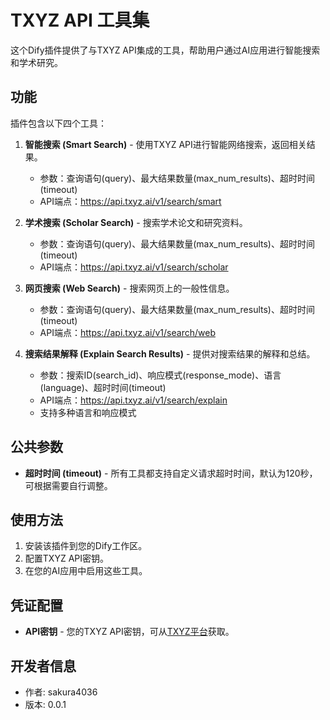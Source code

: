 # TXYZ API 工具集

这个Dify插件提供了与TXYZ API集成的工具，帮助用户通过AI应用进行智能搜索和学术研究。

## 功能

插件包含以下四个工具：

1. **智能搜索 (Smart Search)** - 使用TXYZ API进行智能网络搜索，返回相关结果。
   - 参数：查询语句(query)、最大结果数量(max_num_results)、超时时间(timeout)
   - API端点：https://api.txyz.ai/v1/search/smart

2. **学术搜索 (Scholar Search)** - 搜索学术论文和研究资料。
   - 参数：查询语句(query)、最大结果数量(max_num_results)、超时时间(timeout)
   - API端点：https://api.txyz.ai/v1/search/scholar

3. **网页搜索 (Web Search)** - 搜索网页上的一般性信息。
   - 参数：查询语句(query)、最大结果数量(max_num_results)、超时时间(timeout)
   - API端点：https://api.txyz.ai/v1/search/web

4. **搜索结果解释 (Explain Search Results)** - 提供对搜索结果的解释和总结。
   - 参数：搜索ID(search_id)、响应模式(response_mode)、语言(language)、超时时间(timeout)
   - API端点：https://api.txyz.ai/v1/search/explain
   - 支持多种语言和响应模式

## 公共参数

- **超时时间 (timeout)** - 所有工具都支持自定义请求超时时间，默认为120秒，可根据需要自行调整。

## 使用方法

1. 安装该插件到您的Dify工作区。
2. 配置TXYZ API密钥。
3. 在您的AI应用中启用这些工具。

## 凭证配置

- **API密钥** - 您的TXYZ API密钥，可从[TXYZ平台](https://platform.txyz.ai)获取。

## 开发者信息

- 作者: sakura4036
- 版本: 0.0.1

